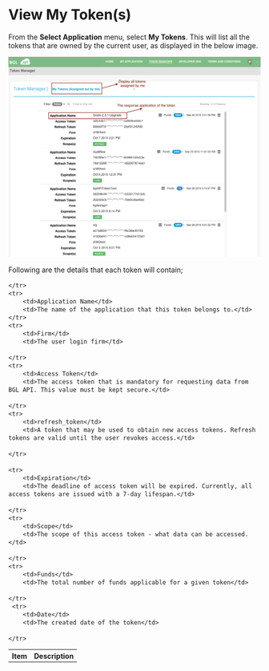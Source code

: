 # View My Token(s)

From the **Select Application** menu, select **My Tokens**.  This will list all the tokens that are owned by the current user, as displayed in the below image.

![Token Select Application](../images/MyTokenView.png)

Following are the details that each token will contain;

<table>
    <tr>
        <th>Item</th>
        <th>Description</th>

    </tr>
    <tr>
        <td>Application Name</td>
        <td>The name of the application that this token belongs to.</td>
    </tr>
    <tr>
        <td>Firm</td>
        <td>The user login firm</td>

    </tr>
    <tr>
        <td>Access Token</td>
        <td>The access token that is mandatory for requesting data from BGL API. This value must be kept secure.</td>

    </tr>
    <tr>
        <td>refresh_token</td>
        <td>A token that may be used to obtain new access tokens. Refresh tokens are valid until the user revokes access.</td>

    </tr>

    <tr>
        <td>Expiration</td>
        <td>The deadline of access token will be expired. Currently, all access tokens are issued with a 7-day lifespan.</td>

    </tr>
    <tr>
        <td>Scope</td>
        <td>The scope of this access token - what data can be accessed.</td>

    </tr>
    <tr>
        <td>Funds</td>
        <td>The total number of funds applicable for a given token</td>

    </tr>
     <tr>
        <td>Date</td>
        <td>The created date of the token</td>

    </tr>

</table>
